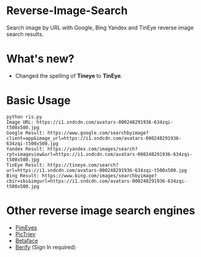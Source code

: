 # Reverse-Image-Search
Search image by URL with Google, Bing Yandex and TinEye reverse image search results.

# What's new?
- Changed the spelling of **Tineye** to **TinEye**.

# Basic Usage
```
python ris.py
Image URL: https://i1.sndcdn.com/avatars-000248291936-634zqi-t500x500.jpg
Google Result: https://www.google.com/searchbyimage?client=app&image_url=https://i1.sndcdn.com/avatars-000248291936-634zqi-t500x500.jpg
Yandex Result: https://yandex.com/images/search?rpt=imageview&url=https://i1.sndcdn.com/avatars-000248291936-634zqi-t500x500.jpg
TinEye Result: https://tineye.com/search?url=https://i1.sndcdn.com/avatars-000248291936-634zqi-t500x500.jpg
Bing Result: https://www.bing.com/images/searchbyimage?cbir=sbi&imgurl=https://i1.sndcdn.com/avatars-000248291936-634zqi-t500x500.jpg
```

# Other reverse image search engines
- [PimEyes](https://pimeyes.com/en)
- [PicTriev](http://www.pictriev.com/)
- [Betaface](https://www.betafaceapi.com/demo.html)
- [Berify](https://berify.com/) (Sign In required)
